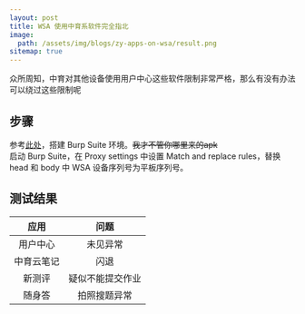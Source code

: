```yaml
---
layout: post
title: WSA 使用中育系软件完全指北
image:
  path: /assets/img/blogs/zy-apps-on-wsa/result.png
sitemap: true
---
```

众所周知，中育对其他设备使用用户中心这些软件限制非常严格，那么有没有办法可以绕过这些限制呢
## 步骤
参考[此处](/blogs/2023-09-30-prep-android-for-burp/)，搭建 Burp Suite 环境。~~我才不管你哪里来的apk~~  
启动 Burp Suite，在 Proxy settings 中设置 Match and replace rules，替换 head 和 body 中 WSA 设备序列号为平板序列号。  

## 测试结果
| 应用 | 问题 |
|:----------:|:----------:|
| 用户中心 | 未见异常 |
| 中育云笔记 | 闪退 |
| 新测评 | 疑似不能提交作业 |
| 随身答 | 拍照搜题异常 |